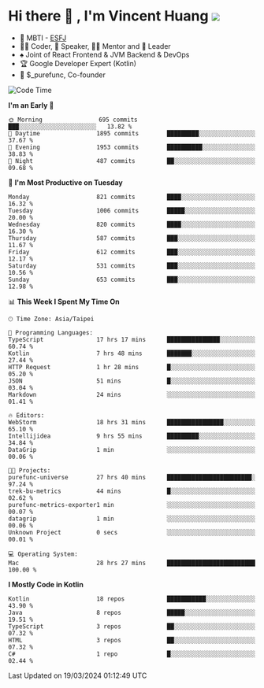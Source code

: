 # Hi there 👋 , I'm Vincent Huang ![](https://komarev.com/ghpvc/?username=Jian-Min-Huang)
- 👀 MBTI - [ESFJ](https://www.16personalities.com/esfj-personality)
- 👨‍💻 Coder, 🎤 Speaker, 👨‍🏫 Mentor and 🚀 Leader
- ♠️ Joint of React Frontend & JVM Backend & DevOps
- 🏆 Google Developer Expert (Kotlin)
- 💼 $_purefunc, Co-founder

<!--START_SECTION:waka-->
![Code Time](http://img.shields.io/badge/Code%20Time-3%2C521%20hrs%2049%20mins-blue)

**I'm an Early 🐤** 

```text
🌞 Morning                695 commits         ███░░░░░░░░░░░░░░░░░░░░░░   13.82 % 
🌆 Daytime                1895 commits        █████████░░░░░░░░░░░░░░░░   37.67 % 
🌃 Evening                1953 commits        ██████████░░░░░░░░░░░░░░░   38.83 % 
🌙 Night                  487 commits         ██░░░░░░░░░░░░░░░░░░░░░░░   09.68 % 
```
📅 **I'm Most Productive on Tuesday** 

```text
Monday                   821 commits         ████░░░░░░░░░░░░░░░░░░░░░   16.32 % 
Tuesday                  1006 commits        █████░░░░░░░░░░░░░░░░░░░░   20.00 % 
Wednesday                820 commits         ████░░░░░░░░░░░░░░░░░░░░░   16.30 % 
Thursday                 587 commits         ███░░░░░░░░░░░░░░░░░░░░░░   11.67 % 
Friday                   612 commits         ███░░░░░░░░░░░░░░░░░░░░░░   12.17 % 
Saturday                 531 commits         ███░░░░░░░░░░░░░░░░░░░░░░   10.56 % 
Sunday                   653 commits         ███░░░░░░░░░░░░░░░░░░░░░░   12.98 % 
```


📊 **This Week I Spent My Time On** 

```text
🕑︎ Time Zone: Asia/Taipei

💬 Programming Languages: 
TypeScript               17 hrs 17 mins      ███████████████░░░░░░░░░░   60.74 % 
Kotlin                   7 hrs 48 mins       ███████░░░░░░░░░░░░░░░░░░   27.44 % 
HTTP Request             1 hr 28 mins        █░░░░░░░░░░░░░░░░░░░░░░░░   05.20 % 
JSON                     51 mins             █░░░░░░░░░░░░░░░░░░░░░░░░   03.04 % 
Markdown                 24 mins             ░░░░░░░░░░░░░░░░░░░░░░░░░   01.41 % 

🔥 Editors: 
WebStorm                 18 hrs 31 mins      ████████████████░░░░░░░░░   65.10 % 
Intellijidea             9 hrs 55 mins       █████████░░░░░░░░░░░░░░░░   34.84 % 
DataGrip                 1 min               ░░░░░░░░░░░░░░░░░░░░░░░░░   00.06 % 

🐱‍💻 Projects: 
purefunc-universe        27 hrs 40 mins      ████████████████████████░   97.24 % 
trek-bu-metrics          44 mins             █░░░░░░░░░░░░░░░░░░░░░░░░   02.62 % 
purefunc-metrics-exporter1 min               ░░░░░░░░░░░░░░░░░░░░░░░░░   00.07 % 
datagrip                 1 min               ░░░░░░░░░░░░░░░░░░░░░░░░░   00.06 % 
Unknown Project          0 secs              ░░░░░░░░░░░░░░░░░░░░░░░░░   00.01 % 

💻 Operating System: 
Mac                      28 hrs 27 mins      █████████████████████████   100.00 % 
```

**I Mostly Code in Kotlin** 

```text
Kotlin                   18 repos            ███████████░░░░░░░░░░░░░░   43.90 % 
Java                     8 repos             █████░░░░░░░░░░░░░░░░░░░░   19.51 % 
TypeScript               3 repos             ██░░░░░░░░░░░░░░░░░░░░░░░   07.32 % 
HTML                     3 repos             ██░░░░░░░░░░░░░░░░░░░░░░░   07.32 % 
C#                       1 repo              █░░░░░░░░░░░░░░░░░░░░░░░░   02.44 % 
```




 Last Updated on 19/03/2024 01:12:49 UTC
<!--END_SECTION:waka-->
